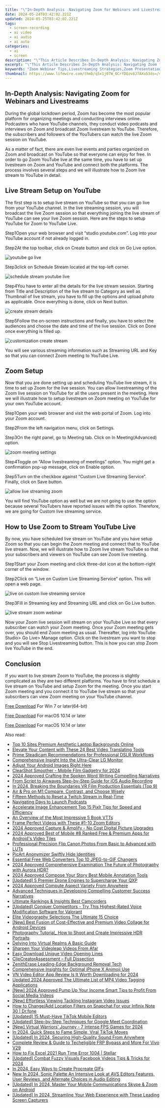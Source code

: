 ```yaml
---
title: "\"In-Depth Analysis  Navigating Zoom for Webinars and Livestreams\""
date: 2024-05-24T03:42:02.221Z
updated: 2024-05-25T03:42:02.221Z
tags: 
  - screen-recording
  - ai video
  - ai audio
  - ai auto
categories: 
  - ai
  - screen
description: "\"This Article Describes In-Depth Analysis: Navigating Zoom for Webinars and Livestreams\""
excerpt: "\"This Article Describes In-Depth Analysis: Navigating Zoom for Webinars and Livestreams\""
keywords: "Zoom Webinar Tips,Livestreaming Strategies,Zoom Presentation Guide,Effective Zoom Use,Webinar Hosting Best,Streaming Engagement Tactics,Optimizing Online Meetings"
thumbnail: https://www.lifewire.com/thmb/q5x1j07W_OCrfDQzv8J7AXu53ds=/400x300/filters:no_upscale():max_bytes(150000):strip_icc()/how-to-connect-chromecast-to-a-mobile-hotspot-2107d18431604b07aa857499aafb1a60.jpg
---
```


## In-Depth Analysis: Navigating Zoom for Webinars and Livestreams

During the global lockdown period, Zoom has become the most popular platform for organizing meetings and conducting interviews online. Podcasters who have YouTube channels, they conduct video podcasts and interviews on Zoom and broadcast Zoom livestream to YouTube. Therefore, the subscribers and followers of the YouTubers can watch the live Zoom session on YouTube.

As a matter of fact, there are even live events and parties organized on Zoom and broadcast on YouTube so that everyone can enjoy for free. In order to go Zoom YouTube live at the same time, you have to set up livestream on Zoom and YouTube and connect both the platforms. The process involves several steps and we will illustrate how to Zoom live stream to YouTube in detail.

## Live Stream Setup on YouTube

The first step is to setup live stream on YouTube so that you can go live from your YouTube channel. In the live streaming session, you will broadcast the live Zoom session so that everything joining the live stream of YouTube can see your live Zoom session. Here are the steps to setup YouTube for Zoom to YouTube Live.

Step1Open your web browser and visit “studio.youtube.com”. Log into your YouTube account if not already logged in.

Step2At the top toolbar, click on Create button and click on Go Live option.

![youtube go live](https://images.wondershare.com/filmora/article-images/2022/07/zoom-youtube-live-1.jpg)

Step3click on Schedule Stream located at the top-left corner.

![schedule stream youtube live](https://images.wondershare.com/filmora/article-images/2022/07/zoom-youtube-live-2.jpg)

Step4You have to enter all the details for the live stream session. Starting from Title and Description of the live stream to Category as well as Thumbnail of live stream, you have to fill up the options and upload photo as applicable. Once everything is done, click on Next button.

![create stream details](https://images.wondershare.com/filmora/article-images/2022/07/zoom-youtube-live-3.jpg)

Step5Follow the on-screen instructions and finally, you have to select the audiences and choose the date and time of the live session. Click on Done once everything is filled up.

![customization create stream](https://images.wondershare.com/filmora/article-images/2022/07/zoom-youtube-live-4.jpg)

You will see various streaming information such as Streaming URL and Key so that you can connect Zoom meeting to YouTube Live.

## Zoom Setup

Now that you are done setting up and scheduling YouTube live stream, it is time to set up Zoom for the live session. You can allow livestreaming of the Zoom live session on YouTube for all the users present in the meeting. Here we will illustrate how to setup livestream on Zoom meeting on YouTube for your own YouTube account.

Step1Open your web browser and visit the web portal of Zoom. Log into your Zoom account.

Step2From the left navigation menu, click on Settings.

Step3On the right panel, go to Meeting tab. Click on In Meeting(Advanced) option.

![zoom meeting settings](https://images.wondershare.com/filmora/article-images/2022/07/zoom-youtube-live-5.jpg)

Step4Toggle on “Allow livestreaming of meetings” option. You might get a confirmation pop-up message, click on Enable option.

Step5Turn on the checkbox against “Custom Live Streaming Service”. Finally, click on Save button.

![allow live streaming zoom](https://images.wondershare.com/filmora/article-images/2022/07/zoom-youtube-live-6.jpg)

You will find YouTube option as well but we are not going to use the option because several YouTubers have reported issues with the option. Therefore, we are going for Custom live streaming service.

## How to Use Zoom to Stream YouTube Live

By now, you have scheduled live stream on YouTube and you have setup Zoom so that you can begin the Zoom meeting and connect that to YouTube live stream. Now, we will illustrate how to Zoom live stream YouTube so that your subscribers and viewers on YouTube can see Zoom live meeting.

Step1Start your Zoom meeting and click three-dot icon at the bottom-right corner of the window.

Step2Click on “Live on Custom Live Streaming Service” option. This will open a web page.

![live on custom live streaming service](https://images.wondershare.com/filmora/article-images/2022/07/zoom-youtube-live-7.jpg)

Step3Fill in Streaming key and Streaming URL and click on Go Live button.

![live stream zoom webinar](https://images.wondershare.com/filmora/article-images/2022/07/zoom-youtube-live-8.jpg)

Now your Zoom live session will stream on your YouTube Live so that every subscriber can watch your Zoom meeting. Once your Zoom meeting gets over, you should end Zoom meeting as usual. Thereafter, log into YouTube Studio> Go Live> Manage option. Click on the livestream you want to stop and you will see Stop Livestreaming button. This is how you can stop Zoom live YouTube in the end.

## Conclusion

If you want to live stream Zoom to YouTube, the process is slightly complicated as they are two different platforms. You have to first schedule a live stream on YouTube and setup Zoom for the meeting. Once you start Zoom meeting and you connect it to YouTube live stream so that your subscribers can view Zoom meeting on your YouTube channel.

[Free Download](https://tools.techidaily.com/wondershare/filmora/download/) For Win 7 or later(64-bit)

[Free Download](https://tools.techidaily.com/wondershare/filmora/download/) For macOS 10.14 or later

[Free Download](https://tools.techidaily.com/wondershare/filmora/download/) For macOS 10.14 or later

<ins class="adsbygoogle"
     style="display:block"
     data-ad-format="autorelaxed"
     data-ad-client="ca-pub-7571918770474297"
     data-ad-slot="1223367746"></ins>

<ins class="adsbygoogle"
     style="display:block"
     data-ad-format="autorelaxed"
     data-ad-client="ca-pub-7571918770474297"
     data-ad-slot="1223367746"></ins>



<ins class="adsbygoogle"
     style="display:block"
     data-ad-client="ca-pub-7571918770474297"
     data-ad-slot="8358498916"
     data-ad-format="auto"
     data-full-width-responsive="true"></ins>


<span class="atpl-alsoreadstyle">Also read:</span>
<div><ul>
<li><a href="https://extra-resources.techidaily.com/top-10-sites-premium-aesthetic-laptop-backgrounds-online/"><u>Top 10 Sites  Premium Aesthetic Laptop Backgrounds Online</u></a></li>
<li><a href="https://extra-resources.techidaily.com/elevate-your-content-with-these-24-best-video-translating-tools/"><u>Elevate Your Content with These 24 Best Video Translating Tools</u></a></li>
<li><a href="https://extra-resources.techidaily.com/prime-steadicam-recommendations-for-professional-dslr-workflows/"><u>Prime Steadicam Recommendations for Professional DSLR Workflows</u></a></li>
<li><a href="https://extra-resources.techidaily.com/comprehensive-insight-into-the-ultra-clear-lg-monitor/"><u>Comprehensive Insight Into the Ultra-Clear LG Monitor</u></a></li>
<li><a href="https://extra-resources.techidaily.com/adjust-your-android-images-right-here/"><u>Adjust Your Android Images Right Here</u></a></li>
<li><a href="https://extra-resources.techidaily.com/clearshot-smoother-mobile-film-gadgetry-for-2024/"><u>ClearShot Smoother - Mobile Film Gadgetry for 2024</u></a></li>
<li><a href="https://extra-resources.techidaily.com/2024-approved-crafting-the-spoken-word-writing-compelling-narratives/"><u>2024 Approved  Crafting the Spoken Word  Writing Compelling Narratives</u></a></li>
<li><a href="https://extra-resources.techidaily.com/from-script-to-airwaves-step-by-step-guide-for-ios-audio-recording/"><u>From Script to Airwaves  Step-by-Step Guide for iOS Audio Recording</u></a></li>
<li><a href="https://extra-resources.techidaily.com/in-2024-breaking-the-boundaries-vr-film-production-essentials-top-9/"><u>In 2024, Breaking the Boundaries  VR Film Production Essentials (Top 9)</u></a></li>
<li><a href="https://extra-resources.techidaily.com/air-and-pro-on-m1-compare-contrast-and-choose-wisely/"><u>Air & Pro on M1  Compare, Contrast, and Choose Wisely</u></a></li>
<li><a href="https://extra-resources.techidaily.com/fifteen-methods-to-reset-a-twitch-stream-in-real-time/"><u>Fifteen Methods to Reset a Twitch Stream in Real-Time</u></a></li>
<li><a href="https://extra-resources.techidaily.com/navigating-days-to-launch-podcasts/"><u>Navigating Days to Launch Podcasts</u></a></li>
<li><a href="https://extra-resources.techidaily.com/accelerate-image-enhancement-top-15-pixlr-tips-for-speed-and-efficiency/"><u>Accelerate Image Enhancement  Top 15 Pixlr Tips for Speed and Efficiency</u></a></li>
<li><a href="https://extra-resources.techidaily.com/an-overview-of-the-most-impressive-5-book-vtts/"><u>An Overview of the Most Impressive 5 Book VTTs</u></a></li>
<li><a href="https://extra-resources.techidaily.com/frame-perfect-videos-with-these-1-10-zoom-editors/"><u>Frame Perfect Videos with These #1-10 Zoom Editors</u></a></li>
<li><a href="https://extra-resources.techidaily.com/2024-approved-capture-and-amplify-no-cost-digital-picture-upgrades/"><u>2024 Approved  Capture & Amplify - No Cost Digital Picture Upgrades</u></a></li>
<li><a href="https://extra-resources.techidaily.com/2024-approved-best-of-mobile-8-ranked-free-and-premium-apps-for-androids-video-tiles/"><u>2024 Approved  Best of Mobile  #8 Ranked Free & Premium Apps for Android's Video Tiles</u></a></li>
<li><a href="https://extra-resources.techidaily.com/professional-precision-flip-canon-photos-from-basic-to-advanced-with-luts/"><u>Professional Precision  Flip Canon Photos From Basic to Advanced with LUTs</u></a></li>
<li><a href="https://extra-resources.techidaily.com/picart-anonymizer-swiftly-hide-identities/"><u>PicArt Anonymizer  Swiftly Hide Identities</u></a></li>
<li><a href="https://extra-resources.techidaily.com/essential-free-web-converters-top-10-jpeg-to-gif-changers/"><u>Essential Free Web Converters  Top 10 JPEG-to-GIF Changers</u></a></li>
<li><a href="https://extra-resources.techidaily.com/2024-approved-comprehensive-examination-the-future-of-photography-with-aurora-hdr/"><u>2024 Approved  Comprehensive Examination  The Future of Photography with Aurora HDR?</u></a></li>
<li><a href="https://extra-resources.techidaily.com/2024-approved-compose-your-story-best-mobile-annotation-tools/"><u>2024 Approved  Compose Your Story  Best Mobile Annotation Tools</u></a></li>
<li><a href="https://extra-resources.techidaily.com/updated-5-premier-drone-engines-to-supercharge-your-qxp/"><u>[Updated] 5 Premier Drone Engines to Supercharge Your QXP</u></a></li>
<li><a href="https://extra-resources.techidaily.com/2024-approved-compute-aspect-variety-from-anywhere/"><u>2024 Approved  Compute Aspect Variety From Anywhere</u></a></li>
<li><a href="https://extra-resources.techidaily.com/advanced-techniques-in-developing-compelling-customer-success-narratives/"><u>Advanced Techniques in Developing Compelling Customer Success Narratives</u></a></li>
<li><a href="https://extra-resources.techidaily.com/ultimate-rankings-and-insights-best-camcorders/"><u>Ultimate Rankings & Insights  Best Camcorders</u></a></li>
<li><a href="https://extra-resources.techidaily.com/updated-conquer-competitors-try-this-highest-rated-voice-modification-software-for-valorant/"><u>[Updated] Conquer Competitors - Try This Highest-Rated Voice Modification Software for Valorant</u></a></li>
<li><a href="https://extra-resources.techidaily.com/elite-videography-selections-the-ultimate-15-choice/"><u>Elite Videography Selections  The Ultimate 15 Choice</u></a></li>
<li><a href="https://extra-resources.techidaily.com/new-best-fusion-of-cost-effective-and-premium-video-collage-for-android-devices/"><u>[New] Best Fusion of Cost-Effective and Premium Video Collage for Android Devices</u></a></li>
<li><a href="https://extra-resources.techidaily.com/1716325169792-photography-tutorial-how-to-shoot-and-create-impressive-hdr-portraits/"><u>Photography Tutorial_ How to Shoot and Create Impressive HDR Portraits</u></a></li>
<li><a href="https://extra-resources.techidaily.com/delving-into-virtual-realms-a-basic-guide/"><u>Delving Into Virtual Realms  A Basic Guide</u></a></li>
<li><a href="https://extra-resources.techidaily.com/sharpen-your-videoleap-videos-from-afar/"><u>Sharpen Your Videoleap Videos From Afar</u></a></li>
<li><a href="https://extra-resources.techidaily.com/easy-download-unique-video-opening-lines/"><u>Easy Download  Unique Video Opening Lines</u></a></li>
<li><a href="https://extra-resources.techidaily.com/clipcreatorassessment-full-dissection/"><u>ClipCreatorAssessment – Full Dissection</u></a></li>
<li><a href="https://extra-resources.techidaily.com/zenitherase-leading-edge-background-removal-tech/"><u>ZenithErase  Leading-Edge Background Removal Tech</u></a></li>
<li><a href="https://extra-resources.techidaily.com/comprehensive-insights-for-optimal-iphone-x-animoji-use/"><u>Comprehensive Insights for Optimal iPhone X Animoji Use</u></a></li>
<li><a href="https://ai-video-tools.techidaily.com/vn-video-editor-app-review-is-it-worth-downloading-for-2024/"><u>VN Video Editor App Review Is It Worth Downloading for 2024</u></a></li>
<li><a href="https://video-ai-editor.techidaily.com/updated-2024-approved-the-ultimate-list-of-mp4-video-tagging-applications/"><u>Updated 2024 Approved The Ultimate List of MP4 Video Tagging Applications</u></a></li>
<li><a href="https://facebook-clips.techidaily.com/new-2024-approved-pump-up-your-income-smart-tips-to-profit-from-social-media-videos/"><u>[New] 2024 Approved  Pump Up Your Income  Smart Tips to Profit From Social Media Videos</u></a></li>
<li><a href="https://instagram-video-files.techidaily.com/new-effortless-viewing-tackling-instagram-video-issues/"><u>[New] Effortless Viewing  Tackling Instagram Video Issues</u></a></li>
<li><a href="https://location-social.techidaily.com/how-to-changeadd-location-filters-on-snapchat-for-your-infinix-note-30-drfone-by-drfone-virtual-android/"><u>How to Change/Add Location Filters on Snapchat For your Infinix Note 30 | Dr.fone</u></a></li>
<li><a href="https://tiktok-video-recordings.techidaily.com/updated-15-must-have-tiktok-mobile-editors/"><u>[Updated] 15 Must-Have TikTok Mobile Editors</u></a></li>
<li><a href="https://screen-recording.techidaily.com/updated-step-by-step-techniques-for-google-meet-coordination/"><u>[Updated] Step-by-Step Techniques for Google Meet Coordination</u></a></li>
<li><a href="https://screen-capture.techidaily.com/new-virtual-warriors-journey-7-intense-fps-games-for-2024/"><u>[New] Virtual Warriors’ Journey - 7 Intense FPS Games for 2024</u></a></li>
<li><a href="https://tiktok-video-files.techidaily.com/in-2024-quick-steps-to-fame-simple-viral-tiktok-moves/"><u>In 2024, Quick Steps to Fame  Simple, Viral TikTok Moves</u></a></li>
<li><a href="https://screen-video-capture.techidaily.com/updated-in-2024-securing-high-quality-sound-from-anywhere/"><u>[Updated] In 2024, Securing High-Quality Sound From Anywhere</u></a></li>
<li><a href="https://android-unlock.techidaily.com/complete-review-and-guide-to-techeligible-frp-bypass-and-more-for-vivo-v29-by-drfone-android/"><u>Complete Review & Guide to Techeligible FRP Bypass and More For Vivo V29</u></a></li>
<li><a href="https://blog-min.techidaily.com/how-to-fix-excel-2021-run-time-error-1004-stellar-by-stellar-guide/"><u>How to Fix Excel 2021 Run Time Error 1004 | Stellar</u></a></li>
<li><a href="https://facebook-video-content.techidaily.com/updated-combat-fuzzy-visuals-facebook-videos-tips-and-tricks-for-2024/"><u>[Updated] Combat Fuzzy Visuals  Facebook Videos Tips & Tricks for 2024</u></a></li>
<li><a href="https://ai-editing-video.techidaily.com/in-2024-easy-ways-to-create-procreate-gifs/"><u>In 2024, Easy Ways to Create Procreate GIFs</u></a></li>
<li><a href="https://sound-tweaking.techidaily.com/new-in-2024-sonic-palette-an-intensive-look-at-avs-editors-features-user-reviews-and-alternate-choices-in-audio-editing/"><u>New In 2024, Sonic Palette An Intensive Look at AVS Editors Features, User Reviews, and Alternate Choices in Audio Editing</u></a></li>
<li><a href="https://remote-screen-capture.techidaily.com/updated-in-2024-master-your-mobile-communications-skype-and-zoom-on-android/"><u>[Updated] In 2024, Master Your Mobile Communications  Skype & Zoom on Android</u></a></li>
<li><a href="https://screen-sharing-recording.techidaily.com/updated-in-2024-streamline-your-web-experience-with-these-leading-screen-capturers/"><u>[Updated] In 2024, Streamline Your Web Experience with These Leading Screen Capturers</u></a></li>
</ul></div>

